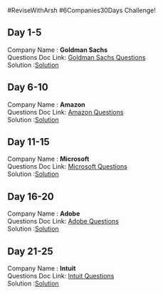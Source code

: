 #ReviseWithArsh #6Companies30Days Challenge!

## Day 1-5 <br>
Company Name : <strong>Goldman Sachs </strong><br>
Questions Doc Link: [Goldman Sachs Questions](https://docs.google.com/document/d/1gArkit3S_KXNfl01XSE0HLqpLR2gbh2mJ8ftsxKVd24/edit)<br>
Solution :[Solution](./GoldmanSach) 

## Day 6-10 <br>
Company Name : <strong>Amazon</strong> <br>
Questions Doc Link: [Amazon Questions](https://docs.google.com/document/d/1KH9GVaUCET-y5SL5sg6DAnon9XwRRW-sPiyJ2p7FRLs/edit)<br>
Solution :[Solution](./Amazon) 

## Day 11-15 <br>
Company Name : <strong>Microsoft</strong> <br>
Questions Doc Link: [Microsoft Questions](https://docs.google.com/document/d/1sSyOTeZBVJExf0oytLVGk6Z34h1usFm4QRkr1Wb5ouk/edit)<br>
Solution :[Solution](./Microsoft) 

## Day 16-20 <br>
Company Name : <strong>Adobe</strong> <br>
Questions Doc Link: [Adobe Questions](https://docs.google.com/document/d/1cEAe63fC3YMJRwKmCoVOIXFUaFv5LqNXedxaGpaqd6U/edit)<br>
Solution :[Solution](./Adobe) 

## Day 21-25 <br>
Company Name : <strong>Intuit</strong> <br>
Questions Doc Link: [Intuit Questions](https://docs.google.com/document/d/18oi6OlvcL3wYn20Jb9crW7NO4cGkL6vUfTvplNDGkTw/edit)<br>
Solution :[Solution](./Intuit) 

